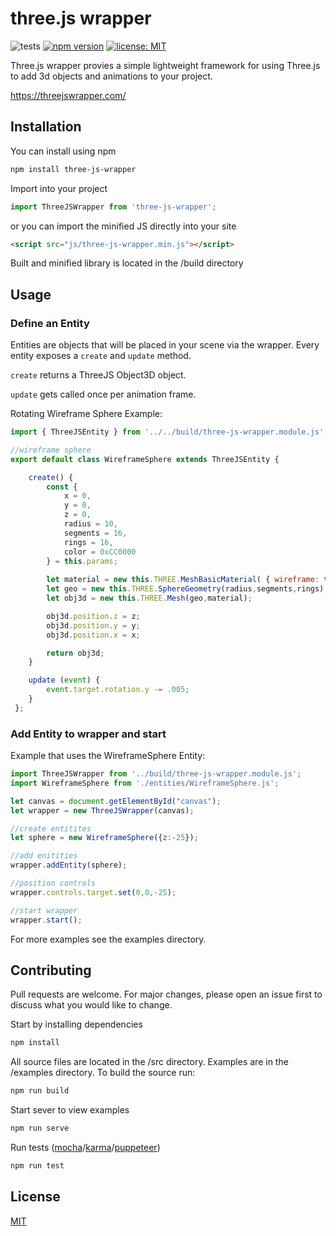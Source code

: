 # three.js wrapper
![tests](https://github.com/lostways/three-js-wrapper/actions/workflows/tests.yml/badge.svg)
[![npm version](https://badge.fury.io/js/three-js-wrapper.svg)](https://badge.fury.io/js/three-js-wrapper)
[![license: MIT](https://img.shields.io/badge/License-MIT-blue.svg)](https://opensource.org/licenses/MIT)

Three.js wrapper provies a simple lightweight framework for using Three.js to add 3d objects and animations to your project.

https://threejswrapper.com/

## Installation

You can install using npm
```bash
npm install three-js-wrapper
```

Import into your project
```JavaScript
import ThreeJSWrapper from 'three-js-wrapper';
```

or you can import the minified JS directly into your site
```html
<script src="js/three-js-wrapper.min.js"></script>
```

Built and minified library is located in the /build directory

## Usage

### Define an Entity

Entities are objects that will be placed in your scene via the wrapper. Every entity exposes a `create` and `update` method. 

`create` returns a ThreeJS Object3D object.

`update` gets called once per animation frame.

Rotating Wireframe Sphere Example:

```JavaScript
import { ThreeJSEntity } from '../../build/three-js-wrapper.module.js';

//wireframe sphere
export default class WireframeSphere extends ThreeJSEntity {

    create() {
        const {
            x = 0,
            y = 0,
            z = 0,
            radius = 10,
            segments = 16,
            rings = 16,
            color = 0xCC0000
        } = this.params;
      
        let material = new this.THREE.MeshBasicMaterial( { wireframe: true, color: color } );
        let geo = new this.THREE.SphereGeometry(radius,segments,rings);
        let obj3d = new this.THREE.Mesh(geo,material);

        obj3d.position.z = z;
        obj3d.position.y = y;
        obj3d.position.x = x;

        return obj3d;
    }

    update (event) {
        event.target.rotation.y -= .005;
    }
 };
 ```
 
 ### Add Entity to wrapper and start
 
 Example that uses the WireframeSphere Entity:
 
 ```JavaScript
import ThreeJSWrapper from '../build/three-js-wrapper.module.js';
import WireframeSphere from './entities/WireframeSphere.js';

let canvas = document.getElementById("canvas");
let wrapper = new ThreeJSWrapper(canvas);

//create entitites
let sphere = new WireframeSphere({z:-25});

//add enitities
wrapper.addEntity(sphere);

//position controls
wrapper.controls.target.set(0,0,-25);

//start wrapper 
wrapper.start();
```

For more examples see the examples directory.

## Contributing
Pull requests are welcome. For major changes, please open an issue first to discuss what you would like to change.

Start by installing dependencies
```bash
npm install 
```

All source files are located in the /src directory. Examples are in the /examples directory. To build the source run:
```bash
npm run build
```

Start sever to view examples
```bash
npm run serve
```

Run tests ([mocha](https://github.com/mochajs/mocha)/[karma](https://github.com/karma-runner/karma)/[puppeteer](https://github.com/puppeteer/puppeteer))
```bash
npm run test
```

## License
[MIT](https://choosealicense.com/licenses/mit/)
